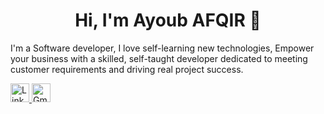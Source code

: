 <h1 align="center">Hi, I'm Ayoub AFQIR 👋</h1>

I'm a Software developer, I love self-learning new technologies,
Empower your business with a skilled, self-taught developer dedicated to meeting customer requirements and driving real project success.

<!-- Logo LinkedIn -->
<a href="https://www.linkedin.com/in/ayoub-afqir-02301b1a4/" target="_blank" rel="noopener noreferrer">
  <img src="https://example.com/linkedin-logo.png" alt="LinkedIn Logo" width="30" height="30">
</a>

<!-- Logo Gmail -->
<a href="mailto:afqirayoub2001@gmail.com" target="_blank" rel="noopener noreferrer">
  <img src="https://example.com/gmail-logo.png" alt="Gmail Logo" width="30" height="30">
</a>

